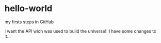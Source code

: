# hello-world
my firsts steps in GitHub

I want the API wich was used to build the universe!!
I have some changes to it...
